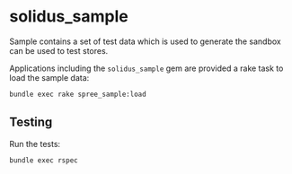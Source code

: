 # solidus\_sample

Sample contains a set of test data which is used to generate the sandbox can be
used to test stores.

Applications including the `solidus_sample` gem are provided a rake task to
load the sample data:

```bash
bundle exec rake spree_sample:load
```


## Testing

Run the tests:

```bash
bundle exec rspec
```
